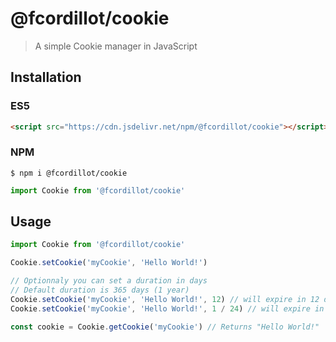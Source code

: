 # @fcordillot/cookie
> A simple Cookie manager in JavaScript

## Installation
### ES5
```html
<script src="https://cdn.jsdelivr.net/npm/@fcordillot/cookie"></script>
```

### NPM
```shell
$ npm i @fcordillot/cookie
```
```js
import Cookie from '@fcordillot/cookie'
````

## Usage
```js
import Cookie from '@fcordillot/cookie'

Cookie.setCookie('myCookie', 'Hello World!')

// Optionnaly you can set a duration in days
// Default duration is 365 days (1 year)
Cookie.setCookie('myCookie', 'Hello World!', 12) // will expire in 12 days
Cookie.setCookie('myCookie', 'Hello World!', 1 / 24) // will expire in 1 hour

const cookie = Cookie.getCookie('myCookie') // Returns "Hello World!"
```